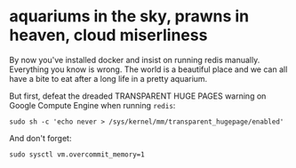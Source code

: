 # aquariums in the sky, prawns in heaven, cloud miserliness

By now you've installed docker and insist on running redis
manually. Everything you know is wrong. The world is a beautiful
place and we can all have a bite to eat after a long life
in a pretty aquarium.

But first, defeat the dreaded TRANSPARENT HUGE PAGES warning
on Google Compute Engine when running `redis`:

```
sudo sh -c 'echo never > /sys/kernel/mm/transparent_hugepage/enabled'
```

And don't forget:

```
sudo sysctl vm.overcommit_memory=1
```
